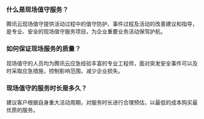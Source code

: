 ### 什么是现场值守服务？
腾讯云现场值守提供活动过程中的值守防护、事件过程及活动的改善建议和指导，是专业、安全的现场值守服务项目，为企业重要业务活动保驾护航。

### 如何保证现场服务的质量？
现场值守的人员均为腾讯云应急经验丰富的专业工程师，面对突发安全事件可以及时采取应急措施，控制影响范围，减少企业损失。

### 现场值守的服务时长是多久？
建议客户根据自身重大活动周期，对服务时长进行合理预估，以最低的成本购买最优质的服务。

